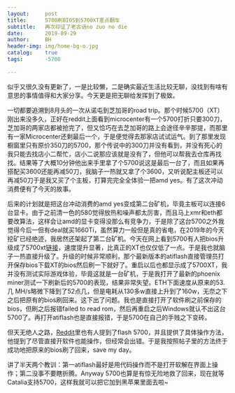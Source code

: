 ```yaml
---
layout:     post
title:      5700刷BIOS到5700XT差点翻车
subtitle:   再次印证了老古话no zuo no die
date:       2019-09-29
author:     BH
header-img: img/home-bg-o.jpg
catalog:    true
tags:       -5700
               
---
```


似乎又很久没有更新了，一是比较懒，二是确实最近生活比较无聊，没找到有啥有意思的事情值得和大家分享。今天更是把无聊给发挥到了极致。

一切都要追溯到8月头的一次从诺屯到芝加哥的road trip。那个时候5700（XT）刚出来没多久，正好在reddit上面看到microcenter有一个5700打折只要300刀，芝加哥的两家店都被抢完了，但又恰巧在去芝加哥的路上会途径辛辛那提，而那里有一家Microcenter还剩最后一个，于是便觉得去那家店试试运气。到了那里发现橱窗里只有原价350刀的5700，那个传说中的300刀并没有看到，并没有死心的我只能去找店小二帮忙，店小二说那应该就是没有了，但他可以帮我去仓库再找找。结果等了大概10分钟他出来手里拿了个5700说这是最后一台了，而且如果再搭配买3600还能再减50刀，我脑子一热就又拿了个3600，又听说配主板还可以再减50刀于是我又买了个主板，打算完完全全体验一把amd yes。有了这次冲动消费便有了今天的故事。

后来的计划就是把这台冲动消费的amd yes变成第二台矿机，毕竟主板可以连接6台显卡。由于之前清一色的580觉得放热和噪声都太厉害，而且马上xmr和eth都要改算法，这样会让amd的显卡变得没那么有竞争力，于是除了这台5700之外我觉得今后一但有deal就买1660Ti，虽然算力一般但是真的省电，在2019年的今天挖矿已经绝迹，我居然还架起了第二台矿机。今天在网上看到5700有人把bios升级成了5700xt[链接](https://wccftech.com/flashing-the-radeon-rx-5700-with-the-rx-5700xt-vbios-for-more-performance/)，速度提升显著，比真正的XT也仅仅低了一点。于是我也就脑子一热直接升级了。升级的时候非常顺利，那个最新版本的atiflash直接管理员打开保存bios下载XT的bios然后刷一下就好了。重启以后也都显示成了5700XT，我并没有测试实际游戏体验，毕竟这就是一台矿机，于是我打开了最新的phoenix miner测试一下刷新后的5700的表现，结果非常失望。ETH下面速度从原来的53.几 MH/s略微下降到了52点几，但是电耗从130多w直接上升到了160w，无奈之下之后把原有的bios刷回来。这下出了问题。我也是直接打开了软件刷之前保存的bios，但刷之后报错failed to read rom，然后再重启之后Windows就认不出这台5700了。再打开atiflash也是直接报错，于是5700在自己的手贱之下变砖。

但天无绝人之路，[Reddit](https://www.reddit.com/r/Amd/comments/czhux1/psa_you_can_take_the_bios_from_a_5700_xt_and/)里也有人提到了flash 5700，并且提供了具体操作方法，他提到了尽管直接开软件也能操作，但经常会出错。于是我按照帖子里的方法终于成功地把原来的bios刷了回来，save my day。

讲了半天两个教训：第一atiflash最好是用代码操作而不是打开软解在界面上操作；第二没事不要瞎折腾。Anyway 5700也算是有惊无险地救了回来，现在就等Catalia支持5700，这样我就可以把它加到黑苹果里面去啦~
